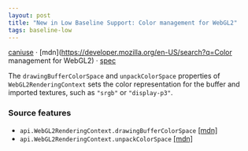 ```yaml
---
layout: post
title: "New in Low Baseline Support: Color management for WebGL2"
tags: baseline-low
---
```


[caniuse](https://caniuse.com/?search=webgl2-color-management) · [mdn](https://developer.mozilla.org/en-US/search?q=Color management for WebGL2) · [spec](https://registry.khronos.org/webgl/specs/latest/2.0/)

The `drawingBufferColorSpace` and `unpackColorSpace` properties of `WebGL2RenderingContext` sets the color representation for the buffer and imported textures, such as `"srgb"` or `"display-p3"`.

### Source features

- ``api.WebGL2RenderingContext.drawingBufferColorSpace`` [[mdn]](https://developer.mozilla.org/en-US/search?q=api.WebGL2RenderingContext.drawingBufferColorSpace)
- ``api.WebGL2RenderingContext.unpackColorSpace`` [[mdn]](https://developer.mozilla.org/en-US/search?q=api.WebGL2RenderingContext.unpackColorSpace)
